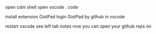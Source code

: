 open cdm shell
open vscode
. code

install extension GistPad
login GistPad by github in vscode

restart vscode
see left tab notes
now you can open your github reps on 

